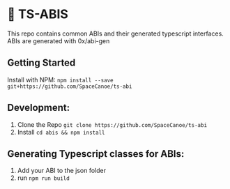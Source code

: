 # 📒 TS-ABIS 

This repo contains common ABIs and their generated typescript interfaces. ABIs are generated with 0x/abi-gen

## Getting Started

Install with NPM: `npm install --save git+https://github.com/SpaceCanoe/ts-abi`

## Development:

1. Clone the Repo `git clone https://github.com/SpaceCanoe/ts-abi`
2. Install `cd abis && npm install`

## Generating Typescript classes for ABIs:

1. Add your ABI to the json folder 
2. run `npm run build`